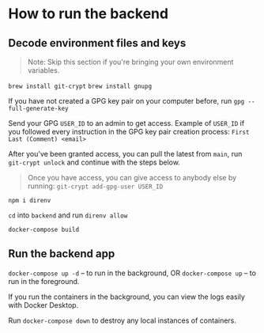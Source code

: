 # How to run the backend

## Decode environment files and keys

> Note: Skip this section if you're bringing your own environment variables.

`brew install git-crypt`
`brew install gnupg`

If you have not created a GPG key pair on your computer before, run `gpg --full-generate-key`

Send your GPG `USER_ID` to an admin to get access.
Example of `USER_ID` if you followed every instruction in the GPG key pair creation process: `First Last (Comment) <email>`

After you've been granted access, you can pull the latest from `main`, run `git-crypt unlock` and continue with the steps below.

> Once you have access, you can give access to anybody else by running: `git-crypt add-gpg-user USER_ID`

`npm i direnv`

`cd` into `backend` and run `direnv allow`

`docker-compose build`

## Run the backend app

`docker-compose up -d` – to run in the background, OR
`docker-compose up` – to run in the foreground.

If you run the containers in the background, you can view the logs easily with Docker Desktop.

Run `docker-compose down` to destroy any local instances of containers.
